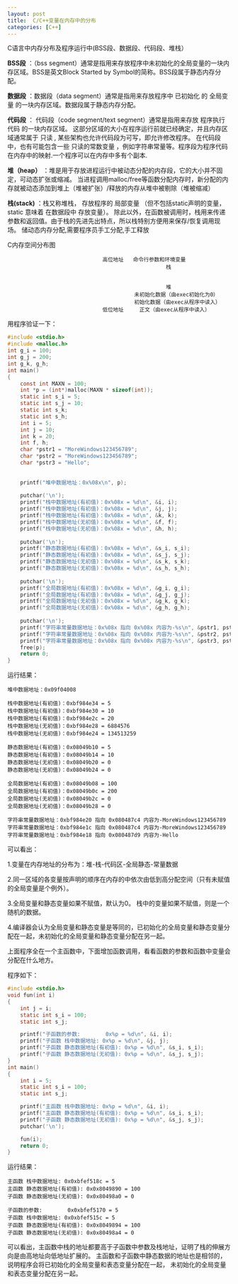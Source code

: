 ```yaml
---
layout: post
title:  C/C++变量在内存中的分布
categories: [C++]
---
```


C语言中内存分布及程序运行中(BSS段、数据段、代码段、堆栈）

**BSS段** ：（bss segment）通常是指用来存放程序中未初始化的全局变量的一块内存区域。BSS是英文Block Started by Symbol的简称。BSS段属于静态内存分配。

**数据段** ：数据段（data segment）通常是指用来存放程序中 已初始化 的 全局变量 的一块内存区域。数据段属于静态内存分配。

**代码段** ： 代码段（code segment/text segment）通常是指用来存放 程序执行代码 的一块内存区域。
这部分区域的大小在程序运行前就已经确定，并且内存区域通常属于 只读 , 某些架构也允许代码段为可写，即允许修改程序。
在代码段中，也有可能包含一些 只读的常数变量 ，例如字符串常量等。程序段为程序代码在内存中的映射.一个程序可以在内存中多有个副本.

**堆（heap）** ：堆是用于存放进程运行中被动态分配的内存段，它的大小并不固定，可动态扩张或缩减。
当进程调用malloc/free等函数分配内存时，新分配的内存就被动态添加到堆上（堆被扩张）/释放的内存从堆中被剔除（堆被缩减）

**栈(stack)** ：栈又称堆栈， 存放程序的 局部变量 （但不包括static声明的变量， static 意味着 在数据段中 存放变量）。
除此以外，在函数被调用时，栈用来传递参数和返回值。由于栈的先进先出特点，所以栈特别方便用来保存/恢复调用现场。
储动态内存分配,需要程序员手工分配,手工释放

C内存空间分布图

                                  高位地址   命令行参数和环境变量
                                                      栈
                                                      
                                                      
                                                      堆
                                            未初始化数据（由exec初始化为0）
                                            初始化数据（由exec从程序中读入）
                                  低位地址     正文（由exec从程序中读入）
                                              

用程序验证一下：

```C
#include <stdio.h>
#include <malloc.h>
int g_i = 100;
int g_j = 200;
int g_k, g_h;
int main()
{
	const int MAXN = 100;
	int *p = (int*)malloc(MAXN * sizeof(int));
	static int s_i = 5;
	static int s_j = 10;
	static int s_k;
	static int s_h;
	int i = 5;
	int j = 10;
	int k = 20;
	int f, h;
	char *pstr1 = "MoreWindows123456789";
	char *pstr2 = "MoreWindows123456789";
	char *pstr3 = "Hello";
	
	
	printf("堆中数据地址：0x%08x\n", p);
	
	putchar('\n');
	printf("栈中数据地址(有初值)：0x%08x = %d\n", &i, i);
	printf("栈中数据地址(有初值)：0x%08x = %d\n", &j, j);
	printf("栈中数据地址(有初值)：0x%08x = %d\n", &k, k);
	printf("栈中数据地址(无初值)：0x%08x = %d\n", &f, f);
	printf("栈中数据地址(无初值)：0x%08x = %d\n", &h, h);
	
	putchar('\n');
	printf("静态数据地址(有初值)：0x%08x = %d\n", &s_i, s_i);
	printf("静态数据地址(有初值)：0x%08x = %d\n", &s_j, s_j);
	printf("静态数据地址(无初值)：0x%08x = %d\n", &s_k, s_k);
	printf("静态数据地址(无初值)：0x%08x = %d\n", &s_h, s_h);
	
	putchar('\n');
	printf("全局数据地址(有初值)：0x%08x = %d\n", &g_i, g_i);
	printf("全局数据地址(有初值)：0x%08x = %d\n", &g_j, g_j);
	printf("全局数据地址(无初值)：0x%08x = %d\n", &g_k, g_k);
	printf("全局数据地址(无初值)：0x%08x = %d\n", &g_h, g_h);
	
	putchar('\n');
	printf("字符串常量数据地址：0x%08x 指向 0x%08x 内容为-%s\n", &pstr1, pstr1, pstr1);
	printf("字符串常量数据地址：0x%08x 指向 0x%08x 内容为-%s\n", &pstr2, pstr2, pstr2);
	printf("字符串常量数据地址：0x%08x 指向 0x%08x 内容为-%s\n", &pstr3, pstr3, pstr3);
	free(p);
	return 0;
}
```

运行结果：


	堆中数据地址：0x09f04008
	
	栈中数据地址(有初值)：0xbf984e34 = 5
	栈中数据地址(有初值)：0xbf984e30 = 10
	栈中数据地址(有初值)：0xbf984e2c = 20
	栈中数据地址(无初值)：0xbf984e28 = 6884576
	栈中数据地址(无初值)：0xbf984e24 = 134513259
	
	静态数据地址(有初值)：0x08049b10 = 5
	静态数据地址(有初值)：0x08049b14 = 10
	静态数据地址(无初值)：0x08049b20 = 0
	静态数据地址(无初值)：0x08049b24 = 0
	
	全局数据地址(有初值)：0x08049b08 = 100
	全局数据地址(有初值)：0x08049b0c = 200
	全局数据地址(无初值)：0x08049b2c = 0
	全局数据地址(无初值)：0x08049b28 = 0
	
	字符串常量数据地址：0xbf984e20 指向 0x080487c4 内容为-MoreWindows123456789
	字符串常量数据地址：0xbf984e1c 指向 0x080487c4 内容为-MoreWindows123456789
	字符串常量数据地址：0xbf984e18 指向 0x080487d9 内容为-Hello



可以看出：

1.变量在内存地址的分布为：堆-栈-代码区-全局静态-常量数据

2.同一区域的各变量按声明的顺序在内存的中依次由低到高分配空间（只有未赋值的全局变量是个例外）。

3.全局变量和静态变量如果不赋值，默认为0。 栈中的变量如果不赋值，则是一个随机的数据。

4.编译器会认为全局变量和静态变量是等同的，已初始化的全局变量和静态变量分配在一起，未初始化的全局变量和静态变量分配在另一起。

 

上面程序全在一个主函数中，下面增加函数调用，看看函数的参数和函数中变量会分配在什么地方。

程序如下：

```C
#include <stdio.h>
void fun(int i)
{
	int j = i;
	static int s_i = 100;
	static int s_j;

	printf("子函数的参数:        0x%p = %d\n", &i, i);
	printf("子函数 栈中数据地址: 0x%p = %d\n", &j, j);
	printf("子函数 静态数据地址(有初值): 0x%p = %d\n", &s_i, s_i);
	printf("子函数 静态数据地址(无初值): 0x%p = %d\n", &s_j, s_j);
}
int main()
{
	int i = 5;
	static int s_i = 100;
	static int s_j;

	printf("主函数 栈中数据地址: 0x%p = %d\n", &i, i);
	printf("主函数 静态数据地址(有初值): 0x%p = %d\n", &s_i, s_i);
	printf("子函数 静态数据地址(无初值): 0x%p = %d\n", &s_j, s_j);
	putchar('\n');

	fun(i);
	return 0;
}
```

运行结果：


	主函数 栈中数据地址: 0x0xbfef518c = 5
	主函数 静态数据地址(有初值): 0x0x8049890 = 100
	子函数 静态数据地址(无初值): 0x0x80498a0 = 0
	
	子函数的参数:        0x0xbfef5170 = 5
	子函数 栈中数据地址: 0x0xbfef515c = 5
	子函数 静态数据地址(有初值): 0x0x8049894 = 100
	子函数 静态数据地址(无初值): 0x0x80498a4 = 0


可以看出，主函数中栈的地址都要高于子函数中参数及栈地址，证明了栈的伸展方向是由高地址向低地址扩展的。
主函数和子函数中静态数据的地址也是相邻的，说明程序会将已初始化的全局变量和表态变量分配在一起，
未初始化的全局变量和表态变量分配在另一起。
